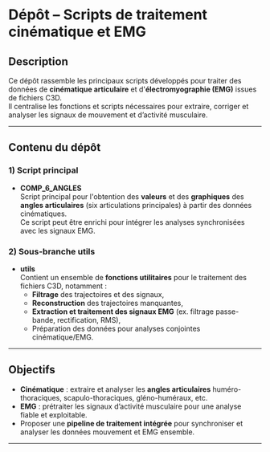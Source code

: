 # Dépôt – Scripts de traitement cinématique et EMG

## Description
Ce dépôt rassemble les principaux scripts développés pour traiter des données de **cinématique articulaire** et d'**électromyographie (EMG)** issues de fichiers C3D.  
Il centralise les fonctions et scripts nécessaires pour extraire, corriger et analyser les signaux de mouvement et d’activité musculaire.

---

## Contenu du dépôt

### 1) Script principal
- **COMP_6_ANGLES**  
  Script principal pour l'obtention des **valeurs** et des **graphiques** des **angles articulaires** (six articulations principales) à partir des données cinématiques.  
  Ce script peut être enrichi pour intégrer les analyses synchronisées avec les signaux EMG.

### 2) Sous-branche utils
- **utils**  
  Contient un ensemble de **fonctions utilitaires** pour le traitement des fichiers C3D, notamment :
  - **Filtrage** des trajectoires et des signaux,
  - **Reconstruction** des trajectoires manquantes,
  - **Extraction et traitement des signaux EMG** (ex. filtrage passe-bande, rectification, RMS),
  - Préparation des données pour analyses conjointes cinématique/EMG.

---

## Objectifs
- **Cinématique** : extraire et analyser les **angles articulaires** huméro-thoraciques, scapulo-thoraciques, gléno-huméraux, etc.
- **EMG** : prétraiter les signaux d’activité musculaire pour une analyse fiable et exploitable.
- Proposer une **pipeline de traitement intégrée** pour synchroniser et analyser les données mouvement et EMG ensemble.

---

